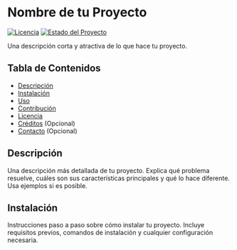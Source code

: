 # Nombre de tu Proyecto

[![Licencia](URL_de_tu_insignia_de_licencia)](ENLACE_a_tu_licencia)
[![Estado del Proyecto](URL_de_insignia_de_estado)](ENLACE_a_otra_información)

Una descripción corta y atractiva de lo que hace tu proyecto.

## Tabla de Contenidos

*   [Descripción](#descripción)
*   [Instalación](#instalación)
*   [Uso](#uso)
*   [Contribución](#contribución)
*   [Licencia](#licencia)
*   [Créditos](#créditos) (Opcional)
*   [Contacto](#contacto) (Opcional)

## Descripción

Una descripción más detallada de tu proyecto. Explica qué problema resuelve, cuáles son sus características principales y qué lo hace diferente.  Usa ejemplos si es posible.

## Instalación

Instrucciones paso a paso sobre cómo instalar tu proyecto. Incluye requisitos previos, comandos de instalación y cualquier configuración necesaria.



